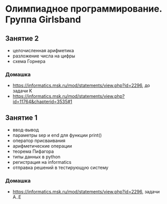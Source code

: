 # Олимпиадное программирование. Группа Girlsband
## Занятие 2
+ целочисленная арифметика
+ разложение числа на цифры
+ схема Горнера
### Домашка
+ https://informatics.msk.ru/mod/statements/view.php?id=2296, до задачи K
+ https://informatics.msk.ru/mod/statements/view.php?id=11764&chapterid=3535#1
## Занятие 1
+ ввод-вывод
+ параметры sep и end для функции print()
+ оператор присваивания
+ арифметические операции
+ теорема Пифагора
+ типы данных в python
+ регистрация на informatics
+ отправка решений в тестирующую систему
### Домашка
+ https://informatics.msk.ru/mod/statements/view.php?id=2296, задачи A..E